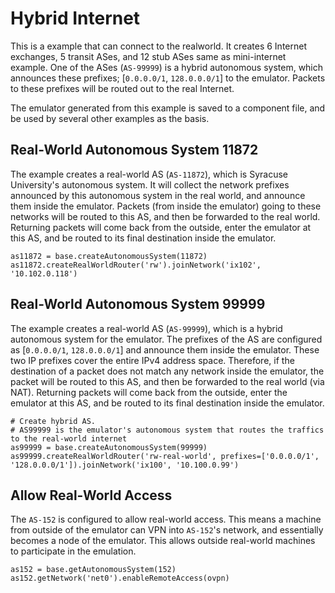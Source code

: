 # Hybrid Internet

This is a example that can connect to the realworld. It creates 6 Internet exchanges,
5 transit ASes, and 12 stub ASes same as mini-internet example. 
One of the ASes (`AS-99999`) is a hybrid autonomous system, 
which announces these prefixes; [`0.0.0.0/1`, `128.0.0.0/1`]
to the emulator. Packets to these prefixes will be routed out to the 
real Internet.

The emulator generated from this example is saved to a component file, 
and be used by several other examples as the basis.


## Real-World Autonomous System 11872

The example creates a real-world AS (`AS-11872`), which is
Syracuse University's autonomous system. It will collect
the network prefixes announced by this autonomous system in the real
world, and announce them inside the emulator. Packets (from inside
the emulator) going to these networks will be routed to this AS, and
then be forwarded to the real world. Returning packets
will come back from the outside, enter the emulator at
this AS, and be routed to its final destination inside
the emulator.

```
as11872 = base.createAutonomousSystem(11872)
as11872.createRealWorldRouter('rw').joinNetwork('ix102', '10.102.0.118')
```

## Real-World Autonomous System 99999

The example creates a real-world AS (`AS-99999`), which is 
a hybrid autonomous system for the emulator. The prefixes of the AS
are configured as [`0.0.0.0/1`, `128.0.0.0/1`] and announce 
them inside the emulator. These two IP prefixes cover the 
entire IPv4 address space. Therefore, if the destination of a
packet does not match any network inside the emulator,
the packet will be routed to this AS, and
then be forwarded to the real world (via NAT). Returning packets
will come back from the outside, enter the emulator at 
this AS, and be routed to its final destination inside 
the emulator.

```
# Create hybrid AS.
# AS99999 is the emulator's autonomous system that routes the traffics to the real-world internet
as99999 = base.createAutonomousSystem(99999)
as99999.createRealWorldRouter('rw-real-world', prefixes=['0.0.0.0/1', '128.0.0.0/1']).joinNetwork('ix100', '10.100.0.99')
```

## Allow Real-World Access

The `AS-152` is configured to allow real-world access. This means
a machine from outside of the emulator can VPN into `AS-152`'s network,
and essentially becomes a node of the emulator. This allows outside
real-world machines to participate in the emulation.

```
as152 = base.getAutonomousSystem(152)
as152.getNetwork('net0').enableRemoteAccess(ovpn)
```

